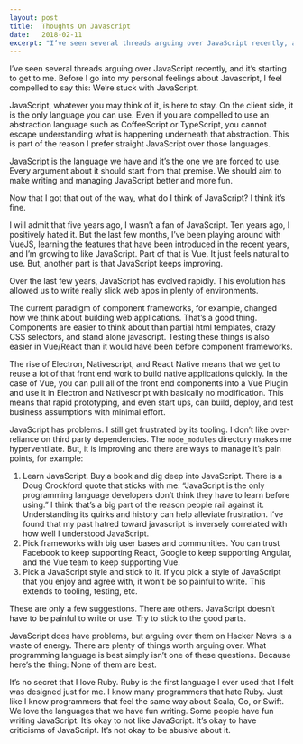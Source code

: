 ```yaml
---
layout: post
title:  Thoughts On Javascript
date:   2018-02-11
excerpt: "I’ve seen several threads arguing over JavaScript recently, and it’s starting to get to me. Before I go into my personal feelings about Javascript, I feel compelled to say this: We’re stuck with JavaScript."
---
```


I’ve seen several threads arguing over JavaScript recently, and it’s starting to get to me. Before I go into my personal feelings about Javascript, I feel compelled to say this: We’re stuck with JavaScript.

JavaScript, whatever you may think of it, is here to stay. On the client side, it is the only language you can use. Even if you are compelled to use an abstraction language such as CoffeeScript or TypeScript, you cannot escape understanding what is happening underneath that abstraction. This is part of the reason I prefer straight JavaScript over those languages.

JavaScript is the language we have and it’s the one we are forced to use. Every argument about it should start from that premise. We should aim to make writing and managing JavaScript better and more fun.

Now that I got that out of the way, what do I think of JavaScript? I think it’s fine.

I will admit that five years ago, I wasn’t a fan of JavaScript. Ten years ago, I positively hated it. But the last few months, I’ve been playing around with VueJS, learning the features that have been introduced in the recent years, and I’m growing to like JavaScript. Part of that is Vue. It just feels natural to use. But, another part is that JavaScript keeps improving.

Over the last few years, JavaScript has evolved rapidly. This evolution has allowed us to write really slick web apps in plenty of environments.

The current paradigm of component frameworks, for example, changed how we think about building web applications. That’s a good thing. Components are easier to think about than partial html templates, crazy CSS selectors, and stand alone javascript. Testing these things is also easier in Vue/React than it would have been before component frameworks.

The rise of Electron, Nativescript, and React Native means that we get to reuse a lot of that front end work to build native applications quickly. In the case of Vue, you can pull all of the front end components into a Vue Plugin and use it in Electron and Nativescript with basically no modification. This means that rapid prototyping, and even start ups, can build, deploy, and test business assumptions with minimal effort.

JavaScript has problems. I still get frustrated by its tooling. I don’t like over-reliance on third party dependencies. The `node_modules` directory makes me hyperventilate. But, it is improving and there are ways to manage it’s pain points, for example:

1. Learn JavaScript. Buy a book and dig deep into JavaScript. There is a Doug Crockford quote that sticks with me: “JavaScript is the only programming language developers don’t think they have to learn before using.” I think that’s a big part of the reason people rail against it. Understanding its quirks and history can help alleviate frustration. I’ve found that my past hatred toward javascript is inversely correlated with how well I understood JavaScript.
2. Pick frameworks with big user bases and communities. You can trust Facebook to keep supporting React, Google to keep supporting Angular, and the Vue team to keep supporting Vue.
3. Pick a JavaScript style and stick to it. If you pick a style of JavaScript that you enjoy and agree with, it won’t be so painful to write. This extends to tooling, testing, etc.

These are only a few suggestions. There are others. JavaScript doesn’t have to be painful to write or use. Try to stick to the good parts.

JavaScript does have problems, but arguing over them on Hacker News is a waste of energy. There are plenty of things worth arguing over. What programming language is best simply isn’t one of these questions. Because here’s the thing: None of them are best.

It’s no secret that I love Ruby. Ruby is the first language I ever used that I felt was designed just for me. I know many programmers that hate Ruby. Just like I know programmers that feel the same way about Scala, Go, or Swift. We love the languages that we have fun writing. Some people have fun writing JavaScript. It’s okay to not like JavaScript. It’s okay to have criticisms of JavaScript. It’s not okay to be abusive about it.
